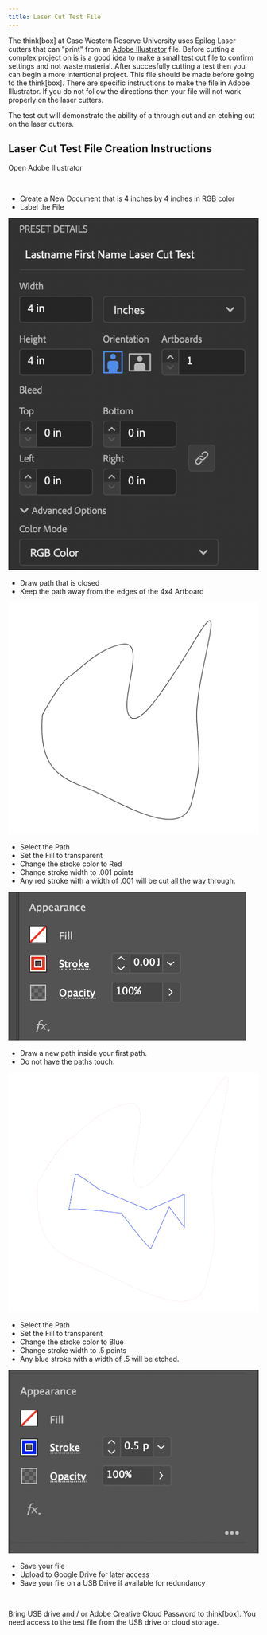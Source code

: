 ```yaml
---
title: Laser Cut Test File
---
```


The think[box] at Case Western Reserve University uses Epilog Laser cutters that can "print" from an [Adobe Illustrator](../../software/illustrator.md) file. Before cutting a complex project on is is a good idea to make a small test cut file to confirm settings and not waste material. After succesfully cutting a test then you can begin a more intentional project. This file should be made before going to the think[box]. There are specific instructions to make the file in Adobe Illustrator. If you do not follow the directions then your file will not work properly on the laser cutters.

The test cut will demonstrate the ability of a through cut and an etching cut on the laser cutters.

## Laser Cut Test File Creation Instructions

<div class="two-column-instructions-grid">

Open Adobe Illustrator

&nbsp;

- Create a New Document that is 4 inches by 4 inches in RGB color
- Label the File

![Illustrator Artboard Settings](attachments/artboard-settings.png "Illustrator Artboard Settings")

- Draw path that is closed
- Keep the path away from the edges of the 4x4 Artboard

![1st Stroke for Laser Cutter](attachments/1st-stroke.png "1st Stroke for Laser Cutter")

- Select the Path
- Set the Fill to transparent
- Change the stroke color to Red
- Change stroke width to .001 points
- Any red stroke with a width of .001 will be cut all the way through.

![Change Stroke Color](attachments/red-stroke.png "Change Stroke Color")

- Draw a new path inside your first path.
- Do not have the paths touch.

![2nd Stroke for Laser Cutter](attachments/2nd-stroke.png "2nd Stroke for Laser Cutter")

- Select the Path
- Set the Fill to transparent
- Change the stroke color to Blue
- Change stroke width to .5 points
- Any blue stroke with a width of .5 will be etched.

![Change Stroke Color to Blue](attachments/blue-stroke.png "Change Stroke Color to Blue")

- Save your file
- Upload to Google Drive for later access
- Save your file on a USB Drive if available for redundancy

&nbsp;

Bring USB drive and / or Adobe Creative Cloud Password to think[box]. You need access to the test file from the USB drive or cloud storage.

&nbsp;

</div>
